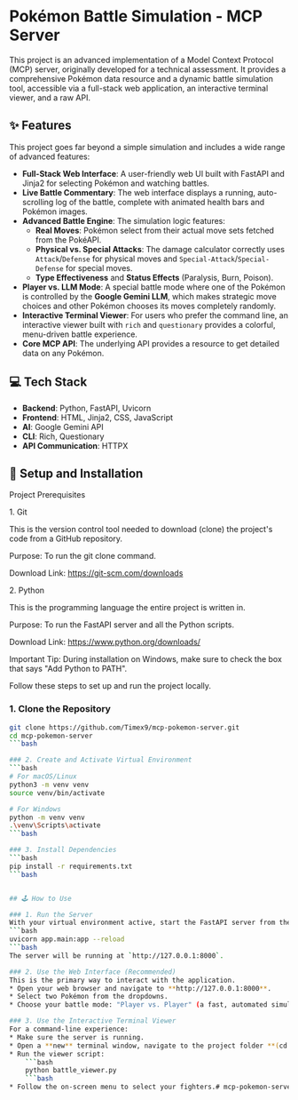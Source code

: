 # Pokémon Battle Simulation - MCP Server

This project is an advanced implementation of a Model Context Protocol (MCP) server, originally developed for a technical assessment. It provides a comprehensive Pokémon data resource and a dynamic battle simulation tool, accessible via a full-stack web application, an interactive terminal viewer, and a raw API.

## ✨ Features

This project goes far beyond a simple simulation and includes a wide range of advanced features:

* **Full-Stack Web Interface**: A user-friendly web UI built with FastAPI and Jinja2 for selecting Pokémon and watching battles.
* **Live Battle Commentary**: The web interface displays a running, auto-scrolling log of the battle, complete with animated health bars and Pokémon images.
* **Advanced Battle Engine**: The simulation logic features:
    * **Real Moves**: Pokémon select from their actual move sets fetched from the PokéAPI.
    * **Physical vs. Special Attacks**: The damage calculator correctly uses `Attack`/`Defense` for physical moves and `Special-Attack`/`Special-Defense` for special moves.
    * **Type Effectiveness** and **Status Effects** (Paralysis, Burn, Poison).
* **Player vs. LLM Mode**: A special battle mode where one of the Pokémon is controlled by the **Google Gemini LLM**, which makes strategic move choices and other Pokémon chooses its moves completely randomly.
* **Interactive Terminal Viewer**: For users who prefer the command line, an interactive viewer built with `rich` and `questionary` provides a colorful, menu-driven battle experience.
* **Core MCP API**: The underlying API provides a resource to get detailed data on any Pokémon.

## 💻 Tech Stack

* **Backend**: Python, FastAPI, Uvicorn
* **Frontend**: HTML, Jinja2, CSS, JavaScript
* **AI**: Google Gemini API
* **CLI**: Rich, Questionary
* **API Communication**: HTTPX

## 🚀 Setup and Installation

Project Prerequisites

1.⁠ ⁠Git 

This is the version control tool needed to download (clone) the project's code from a GitHub repository.

Purpose: To run the git clone command.

Download Link: https://git-scm.com/downloads

2.⁠ ⁠Python 

This is the programming language the entire project is written in.

Purpose: To run the FastAPI server and all the Python scripts.

Download Link: https://www.python.org/downloads/

Important Tip: During installation on Windows, make sure to check the box that says "Add Python to PATH".

Follow these steps to set up and run the project locally.

### 1. Clone the Repository
```bash
git clone https://github.com/Timex9/mcp-pokemon-server.git
cd mcp-pokemon-server
```bash

### 2. Create and Activate Virtual Environment
```bash
# For macOS/Linux
python3 -m venv venv
source venv/bin/activate

# For Windows
python -m venv venv
.\venv\Scripts\activate
```bash

### 3. Install Dependencies
```bash
pip install -r requirements.txt
```bash


## 🕹️ How to Use

### 1. Run the Server
With your virtual environment active, start the FastAPI server from the root project directory:
```bash
uvicorn app.main:app --reload
```bash
The server will be running at `http://127.0.0.1:8000`.

### 2. Use the Web Interface (Recommended)
This is the primary way to interact with the application.
* Open your web browser and navigate to **http://127.0.0.1:8000**.
* Select two Pokémon from the dropdowns.
* Choose your battle mode: "Player vs. Player" (a fast, automated simulation) or "Player vs. LLM" (a slower, strategic battle against the AI).

### 3. Use the Interactive Terminal Viewer
For a command-line experience:
* Make sure the server is running.
* Open a **new** terminal window, navigate to the project folder **(cd mcp_pokemon_server)**, and activate the virtual environment.
* Run the viewer script:
    ```bash
    python battle_viewer.py
    ```bash
* Follow the on-screen menu to select your fighters.# mcp-pokemon-server
